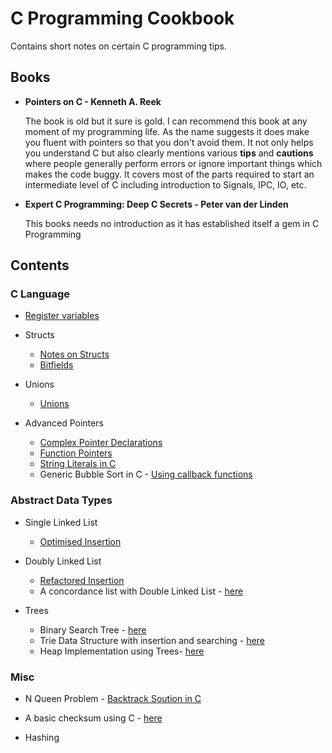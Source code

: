 # C Programming Cookbook

Contains short notes on certain C programming tips.

## Books

- **Pointers on C - Kenneth A. Reek** <p>
The book is old but it sure is gold. I can recommend this book at any moment of my programming life. As the name suggests it does make you fluent with pointers so that you don't avoid them. It not only helps you understand C but also clearly mentions various **tips** and **cautions** where people generally perform errors or ignore important things which makes the code buggy. It covers most of the parts required to start an intermediate level of C including introduction to Signals, IPC, IO, etc. 
	
- **Expert C Programming: Deep C Secrets - Peter van der Linden** <p>
	This books needs no introduction as it has established itself a gem in C Programming

## Contents

### C Language

- [Register variables](./Misc/registers.md)

- Structs
	- [Notes on Structs](./Structs/struct.md)
	- [Bitfields](./Structs/bitfields.md)

- Unions
	- [Unions](./Unions/unions.md)

- Advanced Pointers
	- [Complex Pointer Declarations](./Pointers/adv-pointer-expressions.md)
	- [Function Pointers](./Pointers/function-pointers.md)
	- [String Literals in C](./Pointers/string-literals.md)      
	- Generic Bubble Sort in C - [Using callback functions](./Pointers/generic-bubbleSort.c)

### Abstract Data Types

- Single Linked List
	- [Optimised Insertion](./Linked%20Lists/singleLinkList.md)

- Doubly Linked List
	- [Refactored Insertion](./Linked%20Lists/doubleLinkList.md)
	- A concordance list with Double Linked List - [here](./Linked%20Lists/concList.md)

- Trees 
	- Binary Search Tree - [here](./Trees/tree1.c)
	- Trie Data Structure with insertion and searching - [here](./Trees/trie.c)
	- Heap Implementation using Trees- [here](./Trees/heap-tree.c) 
### Misc

- N Queen Problem - [Backtrack Soution in C](./Misc/n-queens-problem-backtrack.c)

- A basic checksum using C - [here](./Misc/basic-checksum.c)

- Hashing

